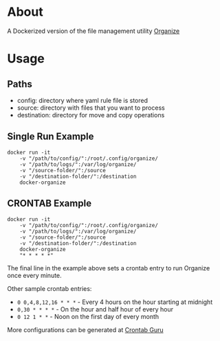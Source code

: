 # About
A Dockerized version of the file management utility [Organize](https://github.com/tfeldmann/organize)

# Usage
## Paths
- config: directory where yaml rule file is stored
- source: directory with files that you want to process
- destination: directory for move and copy operations

## Single Run Example
```
docker run -it
	-v "/path/to/config/":/root/.config/organize/
	-v "/path/to/logs/":/var/log/organize/
	-v "/source-folder/":/source
	-v "/destination-folder/":/destination
	docker-organize
```

## CRONTAB Example
```
docker run -it
	-v "/path/to/config/":/root/.config/organize/
	-v "/path/to/logs/":/var/log/organize/
	-v "/source-folder/":/source
	-v "/destination-folder/":/destination
	docker-organize
	"* * * * *"
```

The final line in the example above sets a crontab entry to run Organize once every minute.

Other sample crontab entries:
- `0 0,4,8,12,16 * * *` - Every 4 hours on the hour starting at midnight
- `0,30 * * * *` - On the hour and half hour of every hour
- `0 12 1 * *` - Noon on the first day of every month

More configurations can be generated at [Crontab Guru](https://crontab.guru/#0_*_*_*_*)
